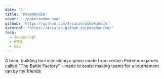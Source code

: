 ```yaml
---
date: '1'
title: 'PokeRandom'
cover: './pokerandom.png'
github: 'https://github.com/4rsalan/pokeRandom'
external: 'https://4rsalan.github.io/pokeRandom/'
tech:
  - Javascript
  - HTML
  - CSS
---
```


A team building tool mimicking a game mode from certain Pokemon games called "The Battle Factory" - made to assist making teams for a tournament ran by my friends
